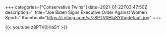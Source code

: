 +++
categories=["Conservative Twins"]
date=2021-01-22T03:47:50Z
description=''
title="Joe Biden Signs Executive Order Against Women Sports"
thumbnail="https://i.ytimg.com/vi/z8PTV0HlaSY/hqdefault.jpg"
+++

{{< youtube z8PTV0HlaSY >}}
